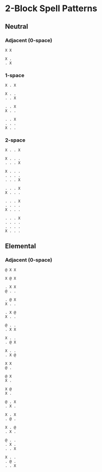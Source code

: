 # 2-Block Spell Patterns

## Neutral

### Adjacent (0-space)
```
X X
```

```
X .
. X
```

### 1-space

```
X . X
```

```
X . .
. . X
```

```
. . X
X . .
```

```
. . X
. . .
X . .
```

### 2-space

```
X . . X
```

```
X . . .
. . . X
```

```
X . . .
. . . .
. . . X
```

```
. . . X
X . . .
```

```
. . . X
. . . .
X . . .
```

```
. . . X
. . . .
. . . .
X . . .
```

## Elemental

### Adjacent (0-space)
```
@ X X
```

```
X @ X
```

```
. X X
@ . .
```

```
. @ X
X . .
```

```
. X @
X . .
```

```
@ . .
. X X
```

```
X . .
. @ X
```

```
X . .
. X @
```

```
X X
@ .
```

```
@ X
X .
```

```
X @
X .
```

```
@ . X
. X .
```

```
X . X
. @ .
```

```
X . @
. X .
```

```
@ . .
. X .
. . X
```

```
X . .
. @ .
. . X
```

